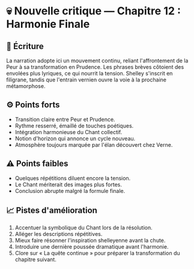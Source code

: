 # 💀 Nouvelle critique — Chapitre 12 : Harmonie Finale

## 🧠 Écriture
La narration adopte ici un mouvement continu, reliant l'affrontement de la Peur à sa transformation en Prudence. Les phrases brèves côtoient des envolées plus lyriques, ce qui nourrit la tension. Shelley s'inscrit en filigrane, tandis que l'entrain vernien ouvre la voie à la prochaine métamorphose.

## ⚙️ Points forts
- Transition claire entre Peur et Prudence.
- Rythme resserré, émaillé de touches poétiques.
- Intégration harmonieuse du Chant collectif.
- Notion d'horizon qui annonce un cycle nouveau.
- Atmosphère toujours marquée par l'élan découvert chez Verne.

## ⚠️ Points faibles
- Quelques répétitions diluent encore la tension.
- Le Chant mériterait des images plus fortes.
- Conclusion abrupte malgré la formule finale.

## 📈 Pistes d'amélioration
1. Accentuer la symbolique du Chant lors de la résolution.
2. Alléger les descriptions répétitives.
3. Mieux faire résonner l'inspiration shelleyenne avant la chute.
4. Introduire une dernière poussée dramatique avant l'harmonie.
5. Clore sur « La quête continue » pour préparer la transformation du chapitre suivant.
